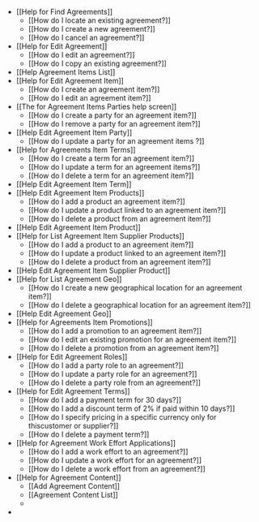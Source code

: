 - [[Help for Find Agreements]]
	- [[How do I locate an existing agreement?]]
	- [[How do I create a new agreement?]]
	- [[How do I cancel an agreement?]]
- [[Help for Edit Agreement]]
	- [[How do I edit an agreement?]]
	- [[How do I copy an existing agreement?]]
- [[Help Agreement Items List]]
- [[Help for Edit Agreement Item]]
	- [[How do I create an agreement item?]]
	- [[How do I edit an agreement item?]]
- [[The for Agreement Items Parties help screen]]
	- [[How do I create a party for an agreement item?]]
	- [[How do I remove a party for an agreement item?]]
- [[Help Edit Agreement Item Party]]
	- [[How do I update a party for an agreement items ?]]
- [[Help for Agreements Item Terms]]
	- [[How do I create a term for an agreement item?]]
	- [[How do I update a term for an agreement items?]]
	- [[How do I delete a term for an agreement item?]]
- [[Help Edit Agreement Item Term]]
- [[Help Edit Agreement Item Products]]
	- [[How do I add a product an agreement item?]]
	- [[How do I update a product linked to an agreement item?]]
	- [[How do I delete a product from an agreement item?]]
- [[Help Edit Agreement Item Product]]
- [[Help for List Agreement Item Supplier Products]]
	- [[How do I add a product to an agreement item?]]
	- [[How do I update a product linked to an agreement item?]]
	- [[How do I delete a product from an agreement item?]]
- [[Help Edit Agreement Item Supplier Product]]
- [[Help for List Agreement Geo]]
	- [[How do I create a new geographical location for an agreement item?]]
	- [[How do I delete a geographical location for an agreement item?]]
- [[Help Edit Agreement Geo]]
- [[Help for Agreements Item Promotions]]
	- [[How do I add a promotion to an agreement item?]]
	- [[How do I edit an existing promotion for an agreement item?]]
	- [[How do I delete a promotion from an agreement item?]]
- [[Help for Edit Agreement Roles]]
	- [[How do I add a party role to an agreement?]]
	- [[How do I update a party role for an agreement?]]
	- [[How do I delete a party role from an agreement?]]
- [[Help for Edit Agreement Terms]]
	- [[How do I add a payment term for 30 days?]]
	- [[How do I add a discount term of 2% if paid within 10 days?]]
	- [[How do I specify pricing in a specific currency only for thiscustomer or supplier?]]
	- [[How do I delete a payment term?]]
- [[Help for Agreement Work Effort Applications]]
	- [[How do I add a work effort to an agreement?]]
	- [[How do I update a work effort for an agreement?]]
	- [[How do I delete a work effort from an agreement?]]
- [[Help for Agreement Content]]
	- [[Add Agreement Content]]
	- [[Agreement Content List]]
	-
-
